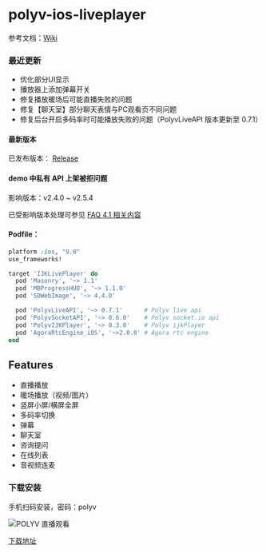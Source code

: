 # polyv-ios-liveplayer

  参考文档：[Wiki](https://github.com/easefun/polyv-ios-liveplayer/wiki)

### 最近更新

- 优化部分UI显示
- 播放器上添加弹幕开关
- 修复播放暖场后可能直播失败的问题
- 修复【聊天室】部分聊天表情与PC观看页不同问题
- 修复后台开启多码率时可能播放失败的问题（PolyvLiveAPI 版本更新至 0.7.1）

#### 最新版本

 已发布版本： [Release](https://github.com/easefun/polyv-ios-liveplayer/releases)

#### demo 中私有 API 上架被拒问题

影响版本：v2.4.0 ~ v2.5.4

已受影响版本处理可参见 [FAQ 4.1 相关内容](https://github.com/easefun/polyv-ios-liveplayer/wiki/FAQ)

#### Podfile：

```ruby
platform :ios, "9.0"
use_frameworks!

target 'IJKLivePlayer' do
  pod 'Masonry', '~> 1.1'
  pod 'MBProgressHUD', '~> 1.1.0'
  pod 'SDWebImage', '~> 4.4.0'

  pod 'PolyvLiveAPI', '~> 0.7.1'      # Polyv live api
  pod 'PolyvSocketAPI', '~> 0.6.0'    # Polyv socket.io api
  pod 'PolyvIJKPlayer', '~> 0.3.0'    # Polyv ijkPlayer
  pod 'AgoraRtcEngine_iOS', '~>2.0.0' # Agora rtc engine
end
```

## Features

- 直播播放
- 暖场播放（视频/图片）
- 竖屏小屏/横屏全屏
- 多码率切换
- 弹幕
- 聊天室
- 咨询提问
- 在线列表
- 音视频连麦


### 下载安装

手机扫码安装，密码：polyv

![POLYV 直播观看](https://www.pgyer.com/app/qrcode/Cibx)

[下载地址](https://www.pgyer.com/Cibx)